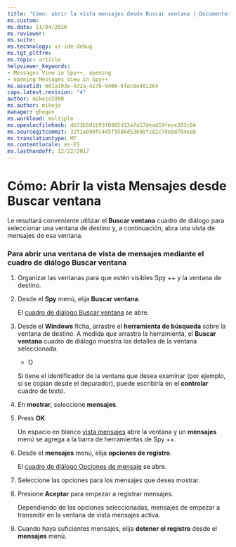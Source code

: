 ```yaml
---
title: "Cómo: abrir la vista mensajes desde Buscar ventana | Documentos de Microsoft"
ms.custom: 
ms.date: 11/04/2016
ms.reviewer: 
ms.suite: 
ms.technology: vs-ide-debug
ms.tgt_pltfrm: 
ms.topic: article
helpviewer_keywords:
- Messages View in Spy++, opening
- opening Messages View in Spy++
ms.assetid: 601a193e-432a-417b-9406-6fec9e401264
caps.latest.revision: "4"
author: mikejo5000
ms.author: mikejo
manager: ghogen
ms.workload: multiple
ms.openlocfilehash: db73b501b93f8905d13a7a17dead19fece383c84
ms.sourcegitcommit: 32f1a690fc445f9586d53698fc82c7debd784eeb
ms.translationtype: MT
ms.contentlocale: es-ES
ms.lasthandoff: 12/22/2017
---
```

# <a name="how-to-open-messages-view-from-find-window"></a>Cómo: Abrir la vista Mensajes desde Buscar ventana
Le resultará conveniente utilizar el **Buscar ventana** cuadro de diálogo para seleccionar una ventana de destino y, a continuación, abra una vista de mensajes de esa ventana.  
  
### <a name="to-open-a-messages-view-window-using-the-find-window-dialog-box"></a>Para abrir una ventana de vista de mensajes mediante el cuadro de diálogo Buscar ventana  
  
1.  Organizar las ventanas para que estén visibles Spy ++ y la ventana de destino.  
  
2.  Desde el **Spy** menú, elija **Buscar ventana**.  
  
     El [cuadro de diálogo Buscar ventana](../debugger/find-window-dialog-box.md) se abre.  
  
3.  Desde el **Windows** ficha, arrastre el **herramienta de búsqueda** sobre la ventana de destino. A medida que arrastra la herramienta, el **Buscar ventana** cuadro de diálogo muestra los detalles de la ventana seleccionada.  
  
     - O  
  
     Si tiene el identificador de la ventana que desea examinar (por ejemplo, si se copian desde el depurador), puede escribirla en el **controlar** cuadro de texto.  
  
4.  En **mostrar**, seleccione **mensajes**.  
  
5.  Press **OK**.  
  
     Un espacio en blanco [vista mensajes](../debugger/messages-view.md) abre la ventana y un **mensajes** menú se agrega a la barra de herramientas de Spy ++.  
  
6.  Desde el **mensajes** menú, elija **opciones de registro**.  
  
     El [cuadro de diálogo Opciones de mensaje](../debugger/message-options-dialog-box.md) se abre.  
  
7.  Seleccione las opciones para los mensajes que desea mostrar.  
  
8.  Presione **Aceptar** para empezar a registrar mensajes.  
  
     Dependiendo de las opciones seleccionadas, mensajes de empezar a transmitir en la ventana de vista mensajes activa.  
  
9. Cuando haya suficientes mensajes, elija **detener el registro** desde el **mensajes** menú.
